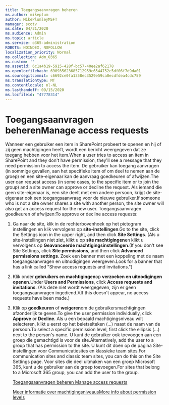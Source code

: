```yaml
---
title: Toegangsaanvragen beheren
ms.author: mikeplum
author: MikePlumleyMSFT
manager: scotv
ms.date: 04/21/2020
ms.audience: Admin
ms.topic: article
ms.service: o365-administration
ROBOTS: NOINDEX, NOFOLLOW
localization_priority: Normal
ms.collection: Adm_O365
ms.custom: ''
ms.assetid: 6c1a4b19-5915-428f-bc57-40ee2af62178
ms.openlocfilehash: 690935623685712959c6544752c5df06f7d9da01
ms.sourcegitcommit: c6692ce0fa1358ec3529e59ca0ecdfdea4cdc759
ms.translationtype: MT
ms.contentlocale: nl-NL
ms.lasthandoff: 09/15/2020
ms.locfileid: "47778314"
---
```

# <a name="manage-access-requests"></a><span data-ttu-id="6b401-102">Toegangsaanvragen beheren</span><span class="sxs-lookup"><span data-stu-id="6b401-102">Manage access requests</span></span>

<span data-ttu-id="6b401-103">Wanneer een gebruiker een item in SharePoint probeert te openen en hij of zij geen machtigingen heeft, wordt een bericht weergegeven dat ze toegang hebben voor het item.</span><span class="sxs-lookup"><span data-stu-id="6b401-103">When a user tries to access an item in SharePoint and they don't have permission, they'll see a message that they need permission to access the item.</span></span> <span data-ttu-id="6b401-104">De gebruiker kan toegang aanvragen (in sommige gevallen, aan het specifieke item of om deel te nemen aan de groep) en een site-eigenaar kan de aanvraag goedkeuren of afwijzen.</span><span class="sxs-lookup"><span data-stu-id="6b401-104">The user can request access (in some cases, to the specific item or to join the group) and a site owner can approve or decline the request.</span></span> <span data-ttu-id="6b401-105">Als iemand die geen site-eigenaar is, een site deelt met een andere persoon, krijgt de site-eigenaar ook een toegangsaanvraag voor de nieuwe gebruiker.</span><span class="sxs-lookup"><span data-stu-id="6b401-105">If someone who is not a site owner shares a site with another person, the site owner will also get an access request for the new user.</span></span> <span data-ttu-id="6b401-106">Toegangsaanvragen goedkeuren of afwijzen:</span><span class="sxs-lookup"><span data-stu-id="6b401-106">To approve or decline access requests:</span></span>
  
1. <span data-ttu-id="6b401-107">Ga naar de site, klik in de rechterbovenhoek op het pictogram instellingen en klik vervolgens op **site-instellingen**.</span><span class="sxs-lookup"><span data-stu-id="6b401-107">Go to the site, click the Settings icon in the upper right, and then click **Site Settings**.</span></span> <span data-ttu-id="6b401-108">(Als u site-instellingen niet ziet, klikt u op **site machtigingen**en klikt u vervolgens op **Geavanceerde machtigingsinstellingen**.</span><span class="sxs-lookup"><span data-stu-id="6b401-108">(If you don't see Site Settings, click **Site permissions**, and then click **Advanced permissions settings**.</span></span> <span data-ttu-id="6b401-109">Zoek een banner met een koppeling met de naam toegangsaanvragen en uitnodigingen weergeven.</span><span class="sxs-lookup"><span data-stu-id="6b401-109">Look for a banner that has a link called "Show access requests and invitations.")</span></span>
    
2. <span data-ttu-id="6b401-110">Klik onder **gebruikers en machtigingen**op **verzoeken en uitnodigingen openen**.</span><span class="sxs-lookup"><span data-stu-id="6b401-110">Under **Users and Permissions**, click **Access requests and invitations**.</span></span> <span data-ttu-id="6b401-111">(Als deze niet wordt weergegeven, zijn er geen toegangsaanvragen ingediend.)</span><span class="sxs-lookup"><span data-stu-id="6b401-111">(If this doesn't appear, no access requests have been made.)</span></span>
    
3. <span data-ttu-id="6b401-112">Klik op **goedkeuren** of **weigeren**om de gebruikersmachtigingen afzonderlijk te geven.</span><span class="sxs-lookup"><span data-stu-id="6b401-112">To give the user permission individually, click **Approve** or **Decline**.</span></span> <span data-ttu-id="6b401-113">Als u een bepaald machtigingsniveau wilt selecteren, klikt u eerst op het beletselteken (...) naast de naam van de persoon.</span><span class="sxs-lookup"><span data-stu-id="6b401-113">To select a specific permission level, first click the ellipsis (...) next to the person's name.</span></span> <span data-ttu-id="6b401-114">U kunt de gebruiker ook toevoegen aan een groep die gemachtigd is voor de site.</span><span class="sxs-lookup"><span data-stu-id="6b401-114">Alternatively, add the user to a group that has permission to the site.</span></span> <span data-ttu-id="6b401-115">U kunt dit doen op de pagina Site-instellingen voor Communicatiesites en klassieke team sites.</span><span class="sxs-lookup"><span data-stu-id="6b401-115">For communication sites and classic team sites, you can do this on the Site Settings page.</span></span> <span data-ttu-id="6b401-116">Voor sites die deel uitmaken van een groep Microsoft 365, kunt u de gebruiker aan de groep toevoegen.</span><span class="sxs-lookup"><span data-stu-id="6b401-116">For sites that belong to a Microsoft 365 group, you can add the user to the group.</span></span>
    
    [<span data-ttu-id="6b401-117">Toegangsaanvragen beheren </span><span class="sxs-lookup"><span data-stu-id="6b401-117">Manage access requests </span></span>](https://go.microsoft.com/fwlink/?linkid=2008747)
    
    [<span data-ttu-id="6b401-118">Meer informatie over machtigingsniveaus</span><span class="sxs-lookup"><span data-stu-id="6b401-118">More info about permission levels</span></span>](https://go.microsoft.com/fwlink/?linkid=867071)
    

